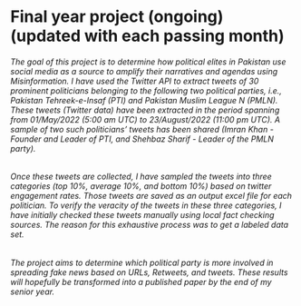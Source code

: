# Final year project (ongoing) (updated with each passing month)

###### The goal of this project is to determine how political elites in Pakistan use social media as a source to amplify their narratives and agendas using Misinformation. I have used the Twitter API to extract tweets of 30 prominent politicians belonging to the following two political parties, i.e., Pakistan Tehreek-e-Insaf (PTI) and Pakistan Muslim League N (PMLN). These tweets (Twitter data) have been extracted in the period spanning from 01/May/2022 (5:00 am UTC) to 23/August/2022 (11:00 pm UTC). A sample of two such politicians’ tweets has been shared (Imran Khan - Founder and Leader of PTI, and Shehbaz Sharif - Leader of the PMLN party).  

###### Once these tweets are collected, I have sampled the tweets into three categories (top 10%, average 10%, and bottom 10%) based on twitter engagement rates. Those tweets are saved as an output excel file for each politician. To verify the veracity of the tweets in these three categories, I have initially checked these tweets manually using local fact checking sources. The reason for this exhaustive process was to get a labeled data set. 

###### The project aims to determine which political party is more involved in spreading fake news based on URLs, Retweets, and tweets. These results will hopefully be transformed into a published paper by the end of my senior year.  
